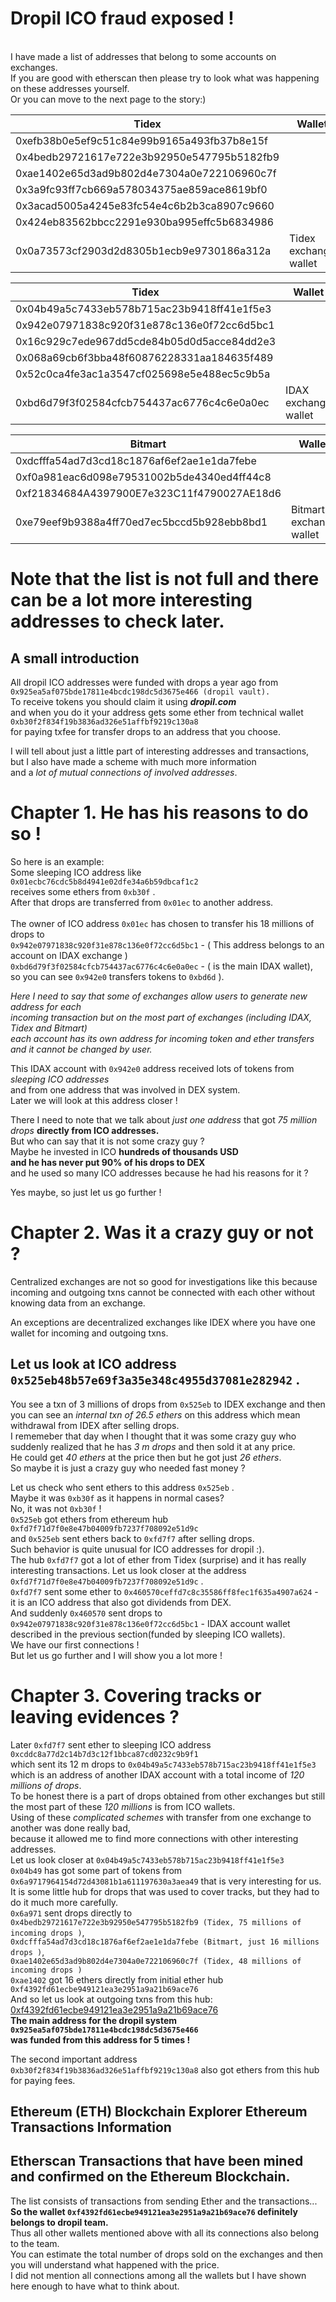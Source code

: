 # Dropil ICO fraud exposed !

<br>
I have made a list of addresses that belong to some accounts on exchanges.<br>
If you are good with etherscan then please try to look what was happening on these addresses yourself.<br>
Or you can move to the next page to the story:)

Tidex                                      | Wallet
------------------------------------------ | ---------------------
0xefb38b0e5ef9c51c84e99b9165a493fb37b8e15f |
0x4bedb29721617e722e3b92950e547795b5182fb9 |
0xae1402e65d3ad9b802d4e7304a0e722106960c7f |
0x3a9fc93ff7cb669a578034375ae859ace8619bf0 |
0x3acad5005a4245e83fc54e4c6b2b3ca8907c9660 |
0x424eb83562bbcc2291e930ba995effc5b6834986 |
0x0a73573cf2903d2d8305b1ecb9e9730186a312a  | Tidex exchange wallet

Tidex                                      | Wallet
------------------------------------------ | --------------------
0x04b49a5c7433eb578b715ac23b9418ff41e1f5e3 |
0x942e07971838c920f31e878c136e0f72cc6d5bc1 |
0x16c929c7ede967dd5cde84b05d0d5acce84dd2e3 |
0x068a69cb6f3bba48f60876228331aa184635f489 |
0x52c0ca4fe3ac1a3547cf025698e5e488ec5c9b5a |
0xbd6d79f3f02584cfcb754437ac6776c4c6e0a0ec | IDAX exchange wallet

Bitmart                                    | Wallet
------------------------------------------ | -----------------------
0xdcfffa54ad7d3cd18c1876af6ef2ae1e1da7febe |
0xf0a981eac6d098e79531002b5de4340ed4ff44c8 |
0xf21834684A4397900E7e323C11f4790027AE18d6 |
0xe79eef9b9388a4ff70ed7ec5bccd5b928ebb8bd1 | Bitmart exchange wallet

# Note that the list is not full and there can be a lot more interesting addresses to check later.

## A small introduction

All dropil ICO addresses were funded with drops a year ago from<br>
`0x925ea5af075bde17811e4bcdc198dc5d3675e466 (dropil vault).`<br>
To receive tokens you should claim it using **_dropil.com_**<br>
and when you do it your address gets some ether from technical wallet<br>
`0xb30f2f834f19b3836ad326e51affbf9219c130a8`<br>
for paying txfee for transfer drops to an address that you choose.

I will tell about just a little part of interesting addresses and transactions,<br>
but I also have made a scheme with much more information<br>
and a _lot of mutual connections of involved addresses_.

# Chapter 1\. **He has his reasons to do so !**

So here is an example:<br>
Some sleeping ICO address like<br>
`0x01ecbc76cdc5b8d4941e02dfe34a6b59dbcaf1c2`<br>
receives some ethers from `0xb30f` .<br>
After that drops are transferred from `0x01ec` to another address.<br><br>
The owner of ICO address `0x01ec` has chosen to transfer his 18 millions of drops to<br>
`0x942e07971838c920f31e878c136e0f72cc6d5bc1` - ( This address belongs to an account on IDAX exchange )<br>
`0xbd6d79f3f02584cfcb754437ac6776c4c6e0a0ec` - ( is the main IDAX wallet),<br>
so you can see `0x942e0` transfers tokens to `0xbd6d` ).<br>

_Here I need to say that some of exchanges allow users to generate new address for each<br>
incoming transaction but on the most part of exchanges (including IDAX, Tidex and Bitmart)<br>
each account has its own address for incoming token and ether transfers and it cannot be changed by user._

This IDAX account with `0x942e0` address received lots of tokens from _sleeping ICO addresses_<br>
and from one address that was involved in DEX system.<br>
Later we will look at this address closer !<br>

There I need to note that we talk about _just one address_ that got _75 million drops_ **directly from ICO addresses.**<br>
But who can say that it is not some crazy guy ?<br>
Maybe he invested in ICO **hundreds of thousands USD**<br>
**and he has never put 90% of his drops to DEX**<br>
and he used so many ICO addresses because he had his reasons for it ?<br>

Yes maybe, so just let us go further !

# Chapter 2\. **Was it a crazy guy or not ?**

Centralized exchanges are not so good for investigations like this because incoming and outgoing txns cannot be connected with each other without knowing data from an exchange.<br>

An exceptions are decentralized exchanges like IDEX where you have one wallet for incoming and outgoing txns.<br>

## Let us look at ICO address `0x525eb48b57e69f3a35e348c4955d37081e282942` .<br>

You see a txn of 3 millions of drops from `0x525eb` to IDEX exchange and then you can see an _internal txn of 26.5 ethers_ on this address which mean withdrawal from IDEX after selling drops.<br>
I rememeber that day when I thought that it was some crazy guy who suddenly realized that he has _3 m drops_ and then sold it at any price.<br>
He could get _40 ethers_ at the price then but he got just _26 ethers_.<br>
So maybe it is just a crazy guy who needed fast money ?

Let us check who sent ethers to this address `0x525eb` .<br>
Maybe it was `0xb30f` as it happens in normal cases?<br>
No, it was not `0xb30f` !<br>
`0x525eb` got ethers from ethereum hub `0xfd7f71d7f0e8e47b04009fb7237f708092e51d9c`<br>
and `0x525eb` sent ethers back to `0xfd7f7` after selling drops.<br>
Such behavior is quite unusual for ICO addresses for dropil :).<br>
The hub `0xfd7f7` got a lot of ether from Tidex (surprise) and it has really interesting transactions. Let us look closer at the address<br>
`0xfd7f71d7f0e8e47b04009fb7237f708092e51d9c` .<br>
`0xfd7f7` sent some ether to `0x460570ceffd7c8c35586ff8fec1f635a4907a624` - it is an ICO address that also got dividends from DEX.<br>
And suddenly `0x460570` sent drops to `0x942e07971838c920f31e878c136e0f72cc6d5bc1` - IDAX account wallet described in the previous section(funded by sleeping ICO wallets).<br>
We have our first connections !<br>
But let us go further and I will show you a lot more !<br>

# Chapter 3\. Covering tracks or leaving evidences ?

Later `0xfd7f7` sent ether to sleeping ICO address `0xcddc8a77d2c14b7d3c12f1bbca87cd0232c9b9f1`<br>
which sent its 12 m drops to `0x04b49a5c7433eb578b715ac23b9418ff41e1f5e3`<br>
which is an address of another IDAX account with a total income of _120 millions of drops_.<br>
To be honest there is a part of drops obtained from other exchanges but still the most part of these _120 millions_ is from ICO wallets.<br>
Using of these _complicated schemes_ with transfer from one exchange to another was done really bad,<br>
because it allowed me to find more connections with other interesting addresses.<br>
Let us look closer at `0x04b49a5c7433eb578b715ac23b9418ff41e1f5e3`<br>
`0x04b49` has got some part of tokens from `0x6a9717964154d72d43081b1a611197630a3aea49` that is very interesting for us.<br>
It is some little hub for drops that was used to cover tracks, but they had to do it much more carefully.<br>
`0x6a971` sent drops directly to<br>
`0x4bedb29721617e722e3b92950e547795b5182fb9 (Tidex, 75 millions of incoming drops )`,<br>
`0xdcfffa54ad7d3cd18c1876af6ef2ae1e1da7febe (Bitmart, just 16 millions drops )`,<br>
`0xae1402e65d3ad9b802d4e7304a0e722106960c7f (Tidex, 48 millions of incoming drops )`<br>
`0xae1402` got 16 ethers directly from initial ether hub `0xf4392fd61ecbe949121ea3e2951a9a21b69ace76`<br>
And so let us look at outgoing txns from this hub:<br>
[0xf4392fd61ecbe949121ea3e2951a9a21b69ace76](https://etherscan.io/txs?a=0xf4392fd61ecbe949121ea3e2951a9a21b69ace76&f=2)<br>
**The main address for the dropil system<br>
`0x925ea5af075bde17811e4bcdc198dc5d3675e466`<br>
was funded from this address for 5 times !**<br>

The second important address `0xb30f2f834f19b3836ad326e51affbf9219c130a8` also got ethers from this hub for paying fees.

## Ethereum (ETH) Blockchain Explorer Ethereum Transactions Information<br>

## Etherscan Transactions that have been mined and confirmed on the Ethereum Blockchain.<br>

The list consists of transactions from sending Ether and the transactions...<br>
**So the wallet `0xf4392fd61ecbe949121ea3e2951a9a21b69ace76` definitely belongs to dropil team.**<br>
Thus all other wallets mentioned above with all its connections also belong to the team.<br>
You can estimate the total number of drops sold on the exchanges and then you will understand what happened with the price.<br>
I did not mention all connections among all the wallets but I have shown here enough to have what to think about.
